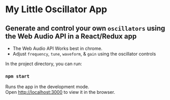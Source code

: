 # My Little Oscillator App

## Generate and control your own `oscillators` using the Web Audio API in a React/Redux app

* The Web Audio API Works best in chrome.
* Adjust `frequency`, `tune`, `waveform`, & `gain` using the oscillator controls

In the project directory, you can run:

### `npm start`

Runs the app in the development mode.<br>
Open [http://localhost:3000](http://localhost:3000) to view it in the browser.
